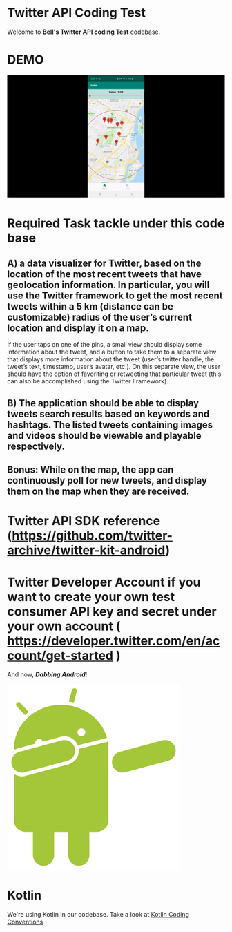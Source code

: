 # Twitter API Coding Test

Welcome to **Bell's Twitter API coding Test** codebase.

# DEMO
![](demo.gif)

# Required Task tackle under this code base

## A) a data visualizer for Twitter, based on the location of the most recent tweets that have geolocation information. In particular, you will use the Twitter framework to get the most recent tweets within a 5 km (distance can be customizable) radius of the user’s current location and display it on a map.

If the user taps on one of the pins, a small view should display some information about the tweet, and a button to take them to a separate view that displays more information about the tweet (user’s twitter handle, the tweet’s text, timestamp, user’s avatar, etc.). On this separate view, the user should have the option of favoriting or retweeting that particular tweet (this can also be accomplished using the Twitter Framework).

## B) The application should be able to display tweets search results based on keywords and hashtags. The listed tweets containing images and videos should be viewable and playable respectively.

## Bonus: While on the map, the app can continuously poll for new tweets, and display them on the map when they are received.  

# Twitter API SDK reference (https://github.com/twitter-archive/twitter-kit-android)
# Twitter Developer Account if you want to create your own test consumer API key and secret under your own account ( https://developer.twitter.com/en/account/get-started )

And now, ***Dabbing Android***! 

![Dabbing Android](docs/dabbing-android.png)

# Kotlin

We're using Kotlin in our codebase. Take a look at [Kotlin Coding Conventions](https://kotlinlang.org/docs/reference/coding-conventions.html)


